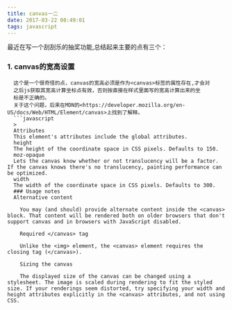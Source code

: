 ```yaml
---
title: canvas一二
date: 2017-03-22 08:49:01
tags: javascript
---  
```

 

  最近在写一个刮刮乐的抽奖功能,总结起来主要的点有三个：
  ### 1. canvas的宽高设置 
      这个是一个很奇怪的点，canvas的宽高必须是作为<canvas>标签的属性存在,才会对
      之后js获取其宽高计算坐标点有效，否则按直接在样式里面写的宽高计算出来的坐
      标是不正确的。 
      关于这个问题，后来在MDN的<https://developer.mozilla.org/en-US/docs/Web/HTML/Element/canvas>上找到了解释。  
      ```javascript  
      >
      Attributes
      This element's attributes include the global attributes.
      height
      The height of the coordinate space in CSS pixels. Defaults to 150.
      moz-opaque 
      Lets the canvas know whether or not translucency will be a factor. If the canvas knows there's no translucency, painting performance can be optimized.
      width
      The width of the coordinate space in CSS pixels. Defaults to 300.  
      ### Usage notes 
      Alternative content

        You may (and should) provide alternate content inside the <canvas> block. That content will be rendered both on older browsers that don't support canvas and in browsers with JavaScript disabled.

        Required </canvas> tag

        Unlike the <img> element, the <canvas> element requires the closing tag (</canvas>).

        Sizing the canvas

        The displayed size of the canvas can be changed using a stylesheet. The image is scaled during rendering to fit the styled size. If your renderings seem distorted, try specifying your width and height attributes explicitly in the <canvas> attributes, and not using CSS.

